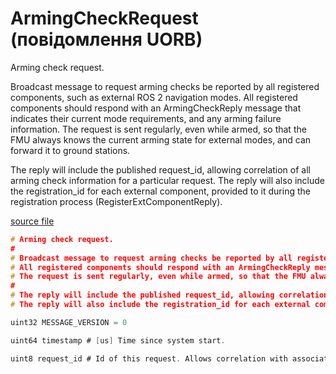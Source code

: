 # ArmingCheckRequest (повідомлення UORB)

Arming check request.

Broadcast message to request arming checks be reported by all registered components, such as external ROS 2 navigation modes.
All registered components should respond with an ArmingCheckReply message that indicates their current mode requirements, and any arming failure information.
The request is sent regularly, even while armed, so that the FMU always knows the current arming state for external modes, and can forward it to ground stations.

The reply will include the published request_id, allowing correlation of all arming check information for a particular request.
The reply will also include the registration_id for each external component, provided to it during the registration process (RegisterExtComponentReply).

[source file](https://github.com/PX4/PX4-Autopilot/blob/main/msg/versioned/ArmingCheckRequest.msg)

```c
# Arming check request.
#
# Broadcast message to request arming checks be reported by all registered components, such as external ROS 2 navigation modes.
# All registered components should respond with an ArmingCheckReply message that indicates their current mode requirements, and any arming failure information.
# The request is sent regularly, even while armed, so that the FMU always knows the current arming state for external modes, and can forward it to ground stations.
#
# The reply will include the published request_id, allowing correlation of all arming check information for a particular request.
# The reply will also include the registration_id for each external component, provided to it during the registration process (RegisterExtComponentReply).

uint32 MESSAGE_VERSION = 0

uint64 timestamp # [us] Time since system start.

uint8 request_id # Id of this request. Allows correlation with associated ArmingCheckReply messages.

```
